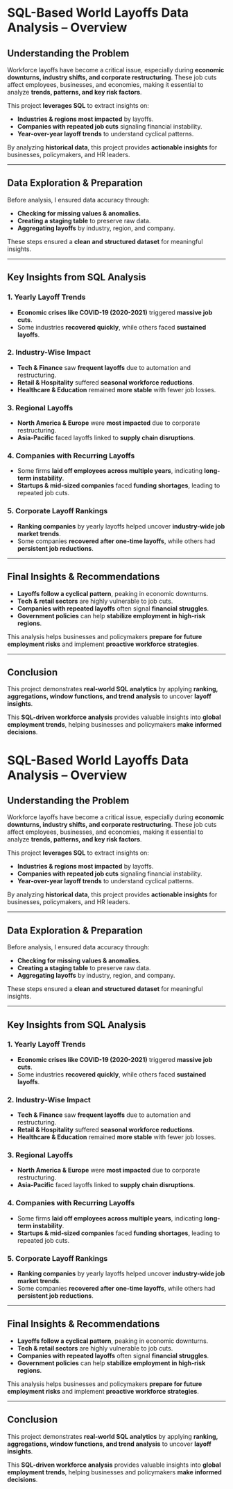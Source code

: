 # SQL-Based World Layoffs Data Analysis – Overview  

## Understanding the Problem  
Workforce layoffs have become a critical issue, especially during **economic downturns, industry shifts, and corporate restructuring**. These job cuts affect employees, businesses, and economies, making it essential to analyze **trends, patterns, and key risk factors**.  

This project **leverages SQL** to extract insights on:  
- **Industries & regions most impacted** by layoffs.  
- **Companies with repeated job cuts** signaling financial instability.  
- **Year-over-year layoff trends** to understand cyclical patterns.  

By analyzing **historical data**, this project provides **actionable insights** for businesses, policymakers, and HR leaders.  

---  

## Data Exploration & Preparation  
Before analysis, I ensured data accuracy through:  
- **Checking for missing values & anomalies.**  
- **Creating a staging table** to preserve raw data.  
- **Aggregating layoffs** by industry, region, and company.  

These steps ensured a **clean and structured dataset** for meaningful insights.  

---  

## Key Insights from SQL Analysis  

### **1. Yearly Layoff Trends**  
- **Economic crises like COVID-19 (2020-2021)** triggered **massive job cuts**.  
- Some industries **recovered quickly**, while others faced **sustained layoffs**.  

### **2. Industry-Wise Impact**  
- **Tech & Finance** saw **frequent layoffs** due to automation and restructuring.  
- **Retail & Hospitality** suffered **seasonal workforce reductions**.  
- **Healthcare & Education** remained **more stable** with fewer job losses.  

### **3. Regional Layoffs**  
- **North America & Europe** were **most impacted** due to corporate restructuring.  
- **Asia-Pacific** faced layoffs linked to **supply chain disruptions**.  

### **4. Companies with Recurring Layoffs**  
- Some firms **laid off employees across multiple years**, indicating **long-term instability**.  
- **Startups & mid-sized companies** faced **funding shortages**, leading to repeated job cuts.  

### **5. Corporate Layoff Rankings**  
- **Ranking companies** by yearly layoffs helped uncover **industry-wide job market trends**.  
- Some companies **recovered after one-time layoffs**, while others had **persistent job reductions**.  

---  

## Final Insights & Recommendations  
- **Layoffs follow a cyclical pattern**, peaking in economic downturns.  
- **Tech & retail sectors** are highly vulnerable to job cuts.  
- **Companies with repeated layoffs** often signal **financial struggles**.  
- **Government policies** can help **stabilize employment in high-risk regions**.  

This analysis helps businesses and policymakers **prepare for future employment risks** and implement **proactive workforce strategies**.  

---  

## Conclusion  
This project demonstrates **real-world SQL analytics** by applying **ranking, aggregations, window functions, and trend analysis** to uncover **layoff insights**.  

This **SQL-driven workforce analysis** provides valuable insights into **global employment trends**, helping businesses and policymakers **make informed decisions**. 
# SQL-Based World Layoffs Data Analysis – Overview  

## Understanding the Problem  
Workforce layoffs have become a critical issue, especially during **economic downturns, industry shifts, and corporate restructuring**. These job cuts affect employees, businesses, and economies, making it essential to analyze **trends, patterns, and key risk factors**.  

This project **leverages SQL** to extract insights on:  
- **Industries & regions most impacted** by layoffs.  
- **Companies with repeated job cuts** signaling financial instability.  
- **Year-over-year layoff trends** to understand cyclical patterns.  

By analyzing **historical data**, this project provides **actionable insights** for businesses, policymakers, and HR leaders.  

---  

## Data Exploration & Preparation  
Before analysis, I ensured data accuracy through:  
- **Checking for missing values & anomalies.**  
- **Creating a staging table** to preserve raw data.  
- **Aggregating layoffs** by industry, region, and company.  

These steps ensured a **clean and structured dataset** for meaningful insights.  

---  

## Key Insights from SQL Analysis  

### **1. Yearly Layoff Trends**  
- **Economic crises like COVID-19 (2020-2021)** triggered **massive job cuts**.  
- Some industries **recovered quickly**, while others faced **sustained layoffs**.  

### **2. Industry-Wise Impact**  
- **Tech & Finance** saw **frequent layoffs** due to automation and restructuring.  
- **Retail & Hospitality** suffered **seasonal workforce reductions**.  
- **Healthcare & Education** remained **more stable** with fewer job losses.  

### **3. Regional Layoffs**  
- **North America & Europe** were **most impacted** due to corporate restructuring.  
- **Asia-Pacific** faced layoffs linked to **supply chain disruptions**.  

### **4. Companies with Recurring Layoffs**  
- Some firms **laid off employees across multiple years**, indicating **long-term instability**.  
- **Startups & mid-sized companies** faced **funding shortages**, leading to repeated job cuts.  

### **5. Corporate Layoff Rankings**  
- **Ranking companies** by yearly layoffs helped uncover **industry-wide job market trends**.  
- Some companies **recovered after one-time layoffs**, while others had **persistent job reductions**.  

---  

## Final Insights & Recommendations  
- **Layoffs follow a cyclical pattern**, peaking in economic downturns.  
- **Tech & retail sectors** are highly vulnerable to job cuts.  
- **Companies with repeated layoffs** often signal **financial struggles**.  
- **Government policies** can help **stabilize employment in high-risk regions**.  

This analysis helps businesses and policymakers **prepare for future employment risks** and implement **proactive workforce strategies**.  

---  

## Conclusion  
This project demonstrates **real-world SQL analytics** by applying **ranking, aggregations, window functions, and trend analysis** to uncover **layoff insights**.  

This **SQL-driven workforce analysis** provides valuable insights into **global employment trends**, helping businesses and policymakers **make informed decisions**. 
